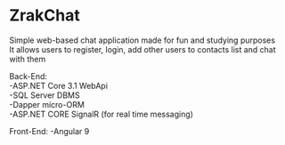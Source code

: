 # ZrakChat  
Simple web-based chat application made for fun and studying purposes  
It allows users to register, login, add other users to contacts list and chat with them  

Back-End:  
-ASP.NET Core 3.1 WebApi  
-SQL Server DBMS  
-Dapper micro-ORM  
-ASP.NET CORE SignalR (for real time messaging)

Front-End:
-Angular 9  



